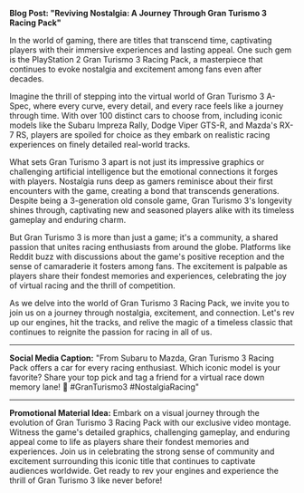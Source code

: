 **Blog Post: "Reviving Nostalgia: A Journey Through Gran Turismo 3 Racing Pack"**

In the world of gaming, there are titles that transcend time, captivating players with their immersive experiences and lasting appeal. One such gem is the PlayStation 2 Gran Turismo 3 Racing Pack, a masterpiece that continues to evoke nostalgia and excitement among fans even after decades.

Imagine the thrill of stepping into the virtual world of Gran Turismo 3 A-Spec, where every curve, every detail, and every race feels like a journey through time. With over 100 distinct cars to choose from, including iconic models like the Subaru Impreza Rally, Dodge Viper GTS-R, and Mazda's RX-7 RS, players are spoiled for choice as they embark on realistic racing experiences on finely detailed real-world tracks.

What sets Gran Turismo 3 apart is not just its impressive graphics or challenging artificial intelligence but the emotional connections it forges with players. Nostalgia runs deep as gamers reminisce about their first encounters with the game, creating a bond that transcends generations. Despite being a 3-generation old console game, Gran Turismo 3's longevity shines through, captivating new and seasoned players alike with its timeless gameplay and enduring charm.

But Gran Turismo 3 is more than just a game; it's a community, a shared passion that unites racing enthusiasts from around the globe. Platforms like Reddit buzz with discussions about the game's positive reception and the sense of camaraderie it fosters among fans. The excitement is palpable as players share their fondest memories and experiences, celebrating the joy of virtual racing and the thrill of competition.

As we delve into the world of Gran Turismo 3 Racing Pack, we invite you to join us on a journey through nostalgia, excitement, and connection. Let's rev up our engines, hit the tracks, and relive the magic of a timeless classic that continues to reignite the passion for racing in all of us.

---

**Social Media Caption:**
"From Subaru to Mazda, Gran Turismo 3 Racing Pack offers a car for every racing enthusiast. Which iconic model is your favorite? Share your top pick and tag a friend for a virtual race down memory lane! 🏁 #GranTurismo3 #NostalgiaRacing"

---

**Promotional Material Idea:**
Embark on a visual journey through the evolution of Gran Turismo 3 Racing Pack with our exclusive video montage. Witness the game's detailed graphics, challenging gameplay, and enduring appeal come to life as players share their fondest memories and experiences. Join us in celebrating the strong sense of community and excitement surrounding this iconic title that continues to captivate audiences worldwide. Get ready to rev your engines and experience the thrill of Gran Turismo 3 like never before!